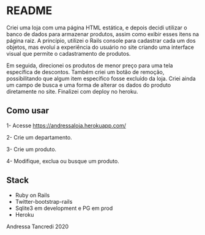 # README

Criei uma loja com uma página HTML estática, e depois decidi utilizar o banco de dados para armazenar produtos, assim como exibir esses itens na página raiz. A princípio, utilizei o Rails console para cadastrar cada um dos objetos, mas evoluí a experiência do usuário no site criando uma interface visual que permite o cadastramento de produtos.

Em seguida, direcionei os produtos de menor preço para uma tela específica de descontos. Também criei um botão de remoção, possibilitando que algum item específico fosse excluído da loja. Criei ainda um campo de busca e uma forma de alterar os dados do produto diretamente no site. Finalizei com deploy no heroku.

## Como usar

1- Acesse https://andressaloja.herokuapp.com/

2- Crie um departamento.

3- Crie um produto.

4- Modifique, exclua ou busque um produto.

## Stack
 - Ruby on Rails
 - Twitter-bootstrap-rails
 - Sqlite3 em development e PG em prod
 - Heroku

Andressa Tancredi 2020
